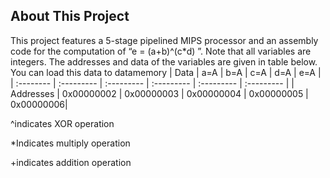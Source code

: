 ## About This Project

This project features a 5-stage pipelined MIPS processor and an assembly code for the computation of “e = (a+b)^(c*d) ”. Note that all variables are integers. The addresses and data of the variables are given in table below. You can load this data to datamemory
| Data | a=A | b=A | c=A | d=A | e=A |
| :-------- | :--------- | :--------- | :--------- | :--------- | :--------- |
| Addresses | 0x00000002 | 0x00000003 | 0x00000004 | 0x00000005 | 0x00000006|

^indicates XOR operation

*Indicates multiply operation

+indicates addition operation